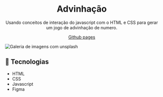 <h1 align="center">Advinhação</h1>

<p align="center">Usando conceitos de interação do javascript com o HTML e CSS para gerar um jogo de advinhação de numero.</p>

<p align="center"><a href="https://lucasspor.github.io/Rocketseat_Explorer/Javascript/Avançando/Advinhacao" target="_blank" >Github pages</a></p>

<img src="./.github/preview.mp4" alt="Galeria de imagens com unsplash"/>

## 🚀 Tecnologias

- HTML
- CSS
- Javascript
- Figma